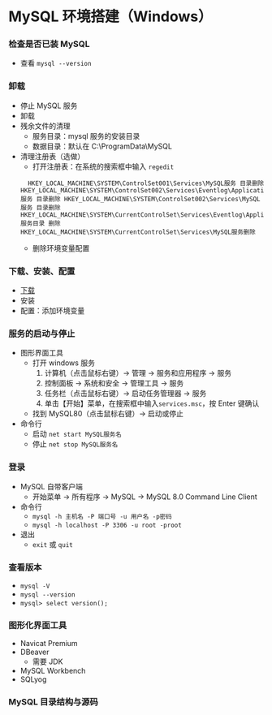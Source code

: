 # MySQL 环境搭建（Windows）

### 检查是否已装 MySQL

- 查看 `mysql --version`

### 卸载

- 停止 MySQL 服务
- 卸载
- 残余文件的清理
  - 服务目录：mysql 服务的安装目录
  - 数据目录：默认在 C:\ProgramData\MySQL
- 清理注册表（选做）
  - 打开注册表：在系统的搜索框中输入 `regedit`
  ```
    HKEY_LOCAL_MACHINE\SYSTEM\ControlSet001\Services\MySQL服务 目录删除 HKEY_LOCAL_MACHINE\SYSTEM\ControlSet002\Services\Eventlog\Application\MySQL服务 目录删除 HKEY_LOCAL_MACHINE\SYSTEM\ControlSet002\Services\MySQL服务 目录删除 HKEY_LOCAL_MACHINE\SYSTEM\CurrentControlSet\Services\Eventlog\Application\MySQL服务目录 删除HKEY_LOCAL_MACHINE\SYSTEM\CurrentControlSet\Services\MySQL服务删除
  ```
  - 删除环境变量配置

### 下载、安装、配置

- [下载](!https://www.mysql.com)
- 安装
- 配置：添加环境变量

### 服务的启动与停止

- 图形界面工具
  - 打开 windows 服务
    1. 计算机（点击鼠标右键）→ 管理 → 服务和应用程序 → 服务
    2. 控制面板 → 系统和安全 → 管理工具 → 服务
    3. 任务栏（点击鼠标右键）→ 启动任务管理器 → 服务
    4. 单击【开始】菜单，在搜索框中输入`services.msc`，按 Enter 键确认
  - 找到 MySQL80（点击鼠标右键）→ 启动或停止
- 命令行
  - 启动 `net start MySQL服务名`
  - 停止 `net stop MySQL服务名`

### 登录

- MySQL 自带客户端
  - 开始菜单 → 所有程序 → MySQL → MySQL 8.0 Command Line Client
- 命令行
  - `mysql -h 主机名 -P 端口号 -u 用户名 -p密码`
  - `mysql -h localhost -P 3306 -u root -proot`
- 退出
  - `exit` 或 `quit`

### 查看版本

- `mysql -V`
- `mysql --version`
- `mysql> select version();`

### 图形化界面工具

- Navicat Premium
- DBeaver
  - 需要 JDK
- MySQL Workbench
- SQLyog

### MySQL 目录结构与源码
